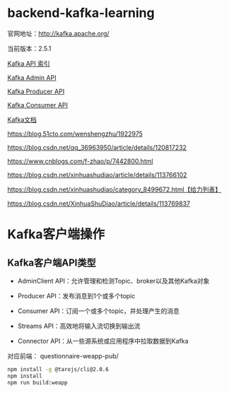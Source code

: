 # backend-kafka-learning



官网地址：http://kafka.apache.org/



当前版本：2.5.1

[Kafka API 索引](https://kafka.apache.org/25/documentation.html)

[Kafka Admin API](https://kafka.apache.org/25/javadoc/index.html?org/apache/kafka/clients/admin/Admin.html)

[Kafka Producer API](https://kafka.apache.org/25/javadoc/index.html?org/apache/kafka/clients/producer/KafkaProducer.html)

[Kafka Consumer API](https://kafka.apache.org/25/javadoc/index.html?org/apache/kafka/clients/consumer/KafkaConsumer.html)



[Kafka文档](https://kafka.apache.org/25/documentation.html)

https://blog.51cto.com/wenshengzhu/1922975

https://blog.csdn.net/qq_36963950/article/details/120817232

https://www.cnblogs.com/f-zhao/p/7442800.html

https://blog.csdn.net/xinhuashudiao/article/details/113766102



https://blog.csdn.net/xinhuashudiao/category_8499672.html【给力列表】



https://blog.csdn.net/XinhuaShuDiao/article/details/113769837



# Kafka客户端操作

## Kafka客户端API类型

- AdminClient API：允许管理和检测Topic、broker以及其他Kafka对象

- Producer API：发布消息到1个或多个topic

- Consumer API：订阅一个或多个topic，并处理产生的消息

- Streams API：高效地将输入流切换到输出流

- Connector API：从一些源系统或应用程序中拉取数据到Kafka



对应前端： questionnaire-weapp-pub/

```bash
npm install -g @tarojs/cli@2.0.6
npm install
npm run build:weapp
```



